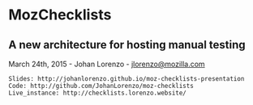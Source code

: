 # MozChecklists

## A new architecture for hosting manual testing

March 24th, 2015 - Johan Lorenzo - jlorenzo@mozilla.com

```
Slides: http://johanlorenzo.github.io/moz-checklists-presentation
Code: http://github.com/JohanLorenzo/moz-checklists
Live_instance: http://checklists.lorenzo.website/
```
